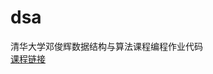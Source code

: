 # dsa

清华大学邓俊辉数据结构与算法课程编程作业代码  
[课程链接](https://www.coursera.org/programs/46876e70-53fc-4deb-96d3-56fef187facc/browse?currentTab=MY_COURSES&productId=awddH_K_EeiPygpmdsO-1A&productType=s12n&query=data+structure&showMiniModal=true)
